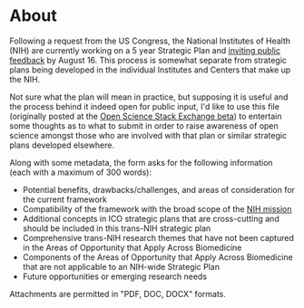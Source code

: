 # About
Following a request from the US Congress, the National Institutes of Health (NIH) are currently working on a 5 year Strategic Plan and [inviting public feedback][1] by August 16. This process is somewhat separate from strategic plans being developed in the individual Institutes and Centers that make up the NIH.

Not sure what the plan will mean in practice, but supposing it is useful and the process behind it indeed open for public input, I'd like to use this file (originally posted at the [Open Science Stack Exchange beta](http://openscience.stackexchange.com/questions/143/any-open-science-ideas-for-the-nih-wide-strategic-plan)) to entertain some thoughts as to what to submit in order to raise awareness of open science amongst those who are involved with that plan or similar strategic plans developed elsewhere.

Along with some metadata, the form asks for the following information (each with a maximum of 300 words):

 -  Potential benefits, drawbacks/challenges, and areas of consideration for the current framework 
 -  Compatibility of the framework with the broad scope of the [NIH mission](http://www.nih.gov/about/mission.htm)
 -  Additional concepts in ICO strategic plans that are cross-cutting and should be included in this trans-NIH strategic plan
 -  Comprehensive trans-NIH research themes that have not been captured in the Areas of Opportunity that Apply Across Biomedicine
 -  Components of the Areas of Opportunity that Apply Across Biomedicine that are not applicable to an NIH-wide Strategic Plan
 -  Future opportunities or emerging research needs

Attachments are permitted in "PDF, DOC, DOCX" formats.

  [1]: http://grants.nih.gov/grants/guide/notice-files/NOT-OD-15-118.html
